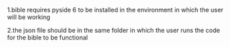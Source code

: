 1.bible requires pyside 6 to be installed in the environment in which the user will be working

2.the json file should be in the same folder in which the user runs the code for the bible to be functional
